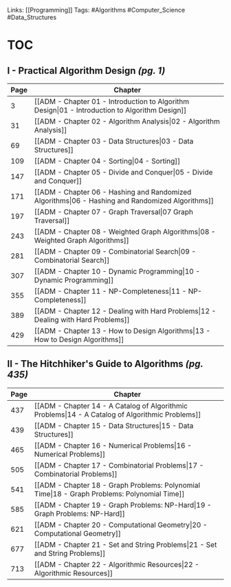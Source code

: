 Links: [[Programming]]
Tags: #Algorithms #Computer_Science #Data_Structures

# TOC

## I - Practical Algorithm Design <i>(pg. 1)</i>

| Page | Chapter                                                                                          |
| ---- | ------------------------------------------------------------------------------------------------ |
| 3    | [[ADM - Chapter 01 - Introduction to Algorithm Design\|01 - Introduction to Algorithm Design]]   |
| 31   | [[ADM - Chapter 02 - Algorithm Analysis\|02 - Algorithm Analysis]]                               |
| 69   | [[ADM - Chapter 03 - Data Structures\|03 - Data Structures]]                                     |
| 109  | [[ADM - Chapter 04 - Sorting\|04 - Sorting]]                                                     |
| 147  | [[ADM - Chapter 05 - Divide and Conquer\|05 - Divide and Conquer]]                               |
| 171  | [[ADM - Chapter 06 - Hashing and Randomized Algorithms\|06 - Hashing and Randomized Algorithms]] |
| 197  | [[ADM - Chapter 07 - Graph Traversal\|07 Graph Traversal]]                                       |
| 243  | [[ADM - Chapter 08 - Weighted Graph Algorithms\|08 - Weighted Graph Algorithms]]                 |
| 281  | [[ADM - Chapter 09 - Combinatorial Search\|09 - Combinatorial Search]]                             |
| 307  | [[ADM - Chapter 10 - Dynamic Programming\|10 - Dynamic Programming]]                             |
| 355  | [[ADM - Chapter 11 - NP-Completeness\|11 - NP-Completeness]]                                     |
| 389  | [[ADM - Chapter 12 - Dealing with Hard Problems\|12 - Dealing with Hard Problems]]               |
| 429  | [[ADM - Chapter 13 - How to Design Algorithms\|13 - How to Design Algorithms]]                   |

## II - The Hitchhiker's Guide to Algorithms <i>(pg. 435)</i>

| Page | Chapter                                                                                          |
| ---- | ------------------------------------------------------------------------------------------------ |
| 437  | [[ADM - Chapter 14 - A Catalog of Algorithmic Problems\|14 - A Catalog of Algorithmic Problems]] |
| 439  | [[ADM - Chapter 15 - Data Structures\|15 - Data Structures]]                                     |
| 465  | [[ADM - Chapter 16 - Numerical Problems\|16 - Numerical Problems]]                               |
| 505  | [[ADM - Chapter 17 - Combinatorial Problems\|17 - Combinatorial Problems]]                       |
| 541  | [[ADM - Chapter 18 - Graph Problems: Polynomial Time\|18 - Graph Problems: Polynomial Time]]     |
| 585  | [[ADM - Chapter 19 - Graph Problems: NP-Hard\|19 - Graph Problems: NP-Hard]]                     |
| 621  | [[ADM - Chapter 20 - Computational Geometry\|20 - Computational Geometry]]                       |
| 677  | [[ADM - Chapter 21 - Set and String Problems\|21 - Set and String Problems]]                     |
| 713  | [[ADM - Chapter 22 - Algorithmic Resources\|22 - Algorithmic Resources]]                                                                                                 |
